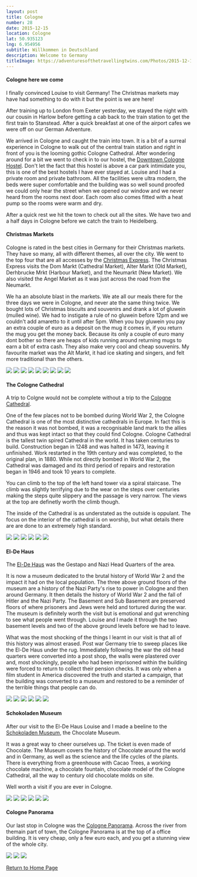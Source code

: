 ```yaml
---
layout: post
title: Cologne
number: 28
date: 2015-12-15
location: Cologne
lat: 50.935123
lng: 6.954956
subtitle: Willkommen in Deutschland
description: Welcome to Germany
titleImage: https://adventuresofthetravellingtwins.com/Photos/2015-12-15-Cologne/cover-min.JPG
---
```


<h4>Cologne here we come</h4>

I finally convinced Louise to visit Germany! The Christmas markets may have had something to do with it but the point is we are here!

After training up to London from Exeter yesterday, we stayed the night with our cousin in Harlow before getting a cab back to the train station to get the first train to Stanstead.
After a quick breakfast at one of the airport cafes we were off on our German Adventure. 

We arrived in Cologne and caught the train into town. It is a bit of a surreal experience in Cologne to walk out of the central train station and right in front of you is the looming gothic Cologne Cathedral.
After wondering around for a bit we went to check in to our hostel, the <a target="_blank" href="https://www.downtownhostel.de/en/">Downtown Cologne Hostel</a>. Don't let the fact that this hostel is above a car park intimidate you, this is one of the best hostels I have ever stayed at.
Louise and I had a private room and private bathroom. All the facilities were ultra modern, the beds were super comfortable and the building was so well sound proofed we could only hear the street when we opened our window and we never heard from the rooms next door. 
Each room also comes fitted with a heat pump so the rooms were warm and dry.

After a quick rest we hit the town to check out all the sites. We have two and a half days in Cologne before we catch the train to Heidelberg.

<h4>Christmas Markets</h4>

Cologne is rated in the best cities in Germany for their Christmas markets. They have so many, all with different themes, all over the city.
We went to the top four that are all accesses by the <a target="_blank" href="https://www.cologne.de/events/christmas-markets/christmas-market-express.html">Christmas Express</a>.
The Christmas Express visits the Dom Markt (Cathedral Market), Alter Markt (Old Market), Derhbrucke Mrkt (Harbour Market), and the Neumarkt (New Market).
We also visited the Angel Market as it was just across the road from the Neumarkt. 

We ha an absolute blast in the markets. We ate all our meals there for the three days we were in Cologne, and never ate the same thing twice. 
We bought lots of Christmas biscuits and souvenirs and drank a lot of gluwein (mulled wine). We had to instigate a rule of no gluwein before 12pm and we couldn't add amaretto to it until after 5pm. 
When you buy gluwein you pay an extra couple of euro as a deposit on the mug it comes in, if you return the mug you get the money back. Because its only a couple of euro many dont bother so there are heaps of kids running around returning mugs to earn a bit of extra cash.
They also make very cool and cheap souvenirs.
My favourite market was the Alt Markt, it had ice skating and singers, and felt more traditional than the others. 

<img src="https://adventuresofthetravellingtwins.com/Photos/2015-12-15-Cologne/day14-min.jpg" class="image1">
<img src="https://adventuresofthetravellingtwins.com/Photos/2015-12-15-Cologne/day15-min.jpg" class="image1">
<img src="https://adventuresofthetravellingtwins.com/Photos/2015-12-15-Cologne/day16-min.jpg" class="image1">
<img src="https://adventuresofthetravellingtwins.com/Photos/2015-12-15-Cologne/day17-min.jpg" class="image1">
<img src="https://adventuresofthetravellingtwins.com/Photos/2015-12-15-Cologne/day18-min.jpg" class="image1">
<img src="https://adventuresofthetravellingtwins.com/Photos/2015-12-15-Cologne/day19-min.jpg" class="image1">
<img src="https://adventuresofthetravellingtwins.com/Photos/2015-12-15-Cologne/day110-min.jpg" class="image1">
<img src="https://adventuresofthetravellingtwins.com/Photos/2015-12-15-Cologne/day111-min.jpg" class="image1">
<img src="https://adventuresofthetravellingtwins.com/Photos/2015-12-15-Cologne/day13-min.jpg" class="image1">

<h4>The Cologne Cathedral</h4>

A trip to Colgne would not be complete without a trip to the <a target="_blank" href="https://www.cologne.de/what-to-do/the-cologne-cathedral.html">Cologne Cathedral</a>.

One of the few places not to be bombed during World War 2, the Cologne Cathedral is one of the most distinctive cathedrals in Europe. 
In fact this is the reason it was not bombed, it was a recognisable land mark to the allies and thus was kept intact so that they could find Cologne. 
Cologne Cathedral is the tallest twin spired Cathedral in the world. It has taken centuries to build. Construction began in 1248 and was halted in 1473, leaving it unfinished. Work restarted in the 19th century and was completed, to the original plan, in 1880.
While not directly bombed in World War 2, the Cathedral was damaged and its third period of repairs and restoration began in 1946 and took 10 years to complete.

You can climb to the top of the left hand tower via a spiral staircase. The climb was slightly terrifying due to the wear on the steps over centuries making the steps quite slippery and the passage is very narrow.
The views at the top are definetly worth the climb though.

The inside of the Cathedral is as understated as the outside is oppulant. The focus on the interior of the cathedral is on worship, but what details there are are done to an extremely high standard.

<img src="https://adventuresofthetravellingtwins.com/Photos/2015-12-15-Cologne/day11-min.jpg" class="image1">
<img src="https://adventuresofthetravellingtwins.com/Photos/2015-12-15-Cologne/day21-min.jpg" class="image1">
<img src="https://adventuresofthetravellingtwins.com/Photos/2015-12-15-Cologne/day22-min.jpg" class="image1">
<img src="https://adventuresofthetravellingtwins.com/Photos/2015-12-15-Cologne/day23-min.jpg" class="image1">
<img src="https://adventuresofthetravellingtwins.com/Photos/2015-12-15-Cologne/day219-min.jpg" class="image1">
<img src="https://adventuresofthetravellingtwins.com/Photos/2015-12-15-Cologne/cologne1.jpg" class="image1">

<h4>El-De Haus</h4>

The <a target="_blank" href="https://museenkoeln.de/ns-dokumentationszentrum/default.aspx?s=715">El-De Haus</a> was the Gestapo and Nazi Head Quarters of the area.

It is now a museum dedicated to the brutal history of World War 2 and the impact it had on the local population.
The three above ground floors of the museum are a history of the Nazi Party's rise to power in Cologne and then around Germany. It then details the history of World War 2 and the fall of Hitler and the Nazi Party. 
The Basement and Sub Basement are preserved floors of where prisoners and Jews were held and tortured during the war. 
The museum is definitely worth the visit but is emotional and gut wrenching to see what people went through. Louise and I made it through the two basement levels and two of the above ground levels before we had to leave.

What was the most shocking of the things I learnt in our visit is that all of this history was almost erased. Post war Germany trie to sweep places like the El-De Haus under the rug.
Immediately following the war the old head quarters were converted into a post shop, the walls were plastered over and, most shockingly, people who had been imprisoned within the building were forced to return to collect their pension checks. 
It was only when a film student in America discovered the truth and started a campaign, that the building was converted to a museum and restored to be a reminder of the terrible things that people can do.

<img src="https://adventuresofthetravellingtwins.com/Photos/2015-12-15-Cologne/day24-min.jpg" class="image1">
<img src="https://adventuresofthetravellingtwins.com/Photos/2015-12-15-Cologne/day25-min.jpg" class="image1">
<img src="https://adventuresofthetravellingtwins.com/Photos/2015-12-15-Cologne/day26-min.jpg" class="image1">
<img src="https://adventuresofthetravellingtwins.com/Photos/2015-12-15-Cologne/day27-min.jpg" class="image1">
<img src="https://adventuresofthetravellingtwins.com/Photos/2015-12-15-Cologne/day28-min.jpg" class="image1">
<img src="https://adventuresofthetravellingtwins.com/Photos/2015-12-15-Cologne/day29-min.jpg" class="image1">

<h4>Schokoladen Museum</h4>

After our visit to the El-De Haus Louise and I made a beeline to the <a target="_blank" href="https://www.schokoladenmuseum.de/en/">Schokoladen Museum</a>, the Chocolate Museum.

It was a great way to cheer ourselves up. The ticket is even made of Chocolate. The Museum covers the history of Chocolate around the world and in Germany, as well as the science and the life cycles of the plants.
There is everything from a greenhouse with Cacao Trees, a working chocolate machine, a chocolate fountain, chocolate model of the Cologne Cathedral, all the way to century old chocolate molds on site.

Well worth a visit if you are ever in Cologne.

<img src="https://adventuresofthetravellingtwins.com/Photos/2015-12-15-Cologne/day213-min.jpg" class="image1">
<img src="https://adventuresofthetravellingtwins.com/Photos/2015-12-15-Cologne/day214-min.jpg" class="image1">
<img src="https://adventuresofthetravellingtwins.com/Photos/2015-12-15-Cologne/day215-min.jpg" class="image1">
<img src="https://adventuresofthetravellingtwins.com/Photos/2015-12-15-Cologne/cologne2.jpg" class="image1">
<img src="https://adventuresofthetravellingtwins.com/Photos/2015-12-15-Cologne/cologne3.jpg" class="image1">
<img src="https://adventuresofthetravellingtwins.com/Photos/2015-12-15-Cologne/cologne4.jpg" class="image1">

<h4>Cologne Panorama</h4>

Our last stop in Cologne was the <a target="_blank" href="http://www.koelntrianglepanorama.de/en/">Cologne Panorama</a>.
Across the river from themain part of town, the Cologne Panorama is at the top of a office building. 
It is very cheap, only a few euro each, and you get a stunning view of the whole city.

<img src="https://adventuresofthetravellingtwins.com/Photos/2015-12-15-Cologne/day210-min.jpg" class="image1">
<img src="https://adventuresofthetravellingtwins.com/Photos/2015-12-15-Cologne/day211-min.jpg" class="image1">
<img src="https://adventuresofthetravellingtwins.com/Photos/2015-12-15-Cologne/day212-min.jpg" class="image1">

<a href="https://adventuresofthetravellingtwins.com/">Return to Home Page</a>
